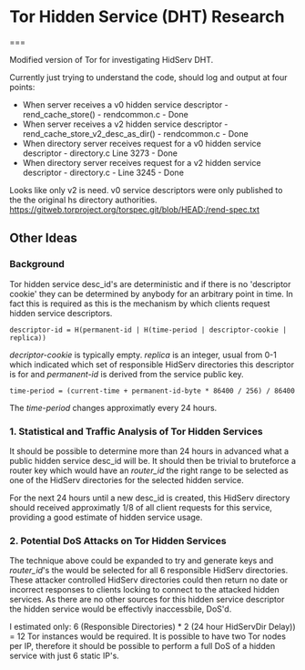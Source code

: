 # Tor Hidden Service (DHT) Research
===

Modified version of Tor for investigating HidServ DHT.

Currently just trying to understand the code, should log and output at four points:
* When server receives a v0 hidden service descriptor - rend_cache_store() - rendcommon.c - Done
* When server receives a v2 hidden service descriptor - rend_cache_store_v2_desc_as_dir() - rendcommon.c - Done
* When directory server receives request for a v0 hidden service descriptor - directory.c Line 3273 - Done
* When directory server receives request for a v2 hidden service descriptor - directory.c - Line 3245 - Done

Looks like only v2 is need. v0 service descriptors were only published to the the original hs directory authorities. 
https://gitweb.torproject.org/torspec.git/blob/HEAD:/rend-spec.txt

## Other Ideas

### Background
Tor hidden service desc_id's are deterministic and if there is no 'descriptor cookie' they can be determined 
by anybody for an arbitrary point in time. In fact this is required as this is the mechanism by which clients request
hidden service descriptors.

    descriptor-id = H(permanent-id | H(time-period | descriptor-cookie | replica))

*decriptor-cookie* is typically empty. *replica* is an integer, usual from 0-1 which indicated which set of 
responsible HidServ directories this descriptor is for and *permanent-id* is derived from the service public key.

    time-period = (current-time + permanent-id-byte * 86400 / 256) / 86400

The *time-period* changes approximatly every 24 hours.

### 1. Statistical and Traffic Analysis of Tor Hidden Services
It should be possible to determine more than 24 hours in advanced what a public hidden service desc_id will be. 
It should then be trivial to bruteforce a router key which would have an *router_id* the right range to be selected as 
one of the HidServ directories for the selected hidden service.

For the next 24 hours until a new desc_id is created, this HidServ directory should received approximatly 1/8 of all
client requests for this service, providing a good estimate of hidden service usage.
  
### 2. Potential DoS Attacks on Tor Hidden Services
The technique above could be expanded to try and generate keys and *router_id*'s the would be selected for all 6
responsible HidServ directories. These attacker controlled HidServ directories could then return no date or incorrect
responses to clients locking to connect to the attacked hidden services. As there are no other sources for this 
hidden service descriptor the hidden service would be effectivly inaccessbile, DoS'd.

I estimated only: 6 (Responsible Directories) * 2 (24 hour HidServDir Delay)) = 12 Tor instances would be required.
It is possible to have two Tor nodes per IP, therefore it should be possible to perform a full DoS of a hidden service
with just 6 static IP's.
